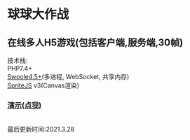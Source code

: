 # 球球大作战
<h2>
在线多人H5游戏(包括客户端,服务端,30帧)
</h2>
技术栈:
<br>
PHP7.4+
<br>
<a href="https://www.swoole.com/">Swoole4.5+</a>(多进程, WebSocket, 共享内存)
<br>
<a href="https://spritejs.org/">SpriteJS</a> v3(Canvas渲染)
<h3><a href="http://va.qwq.cc:8002">演示(点我)</a></h3>
<br>
最后更新时间:2021.3.28